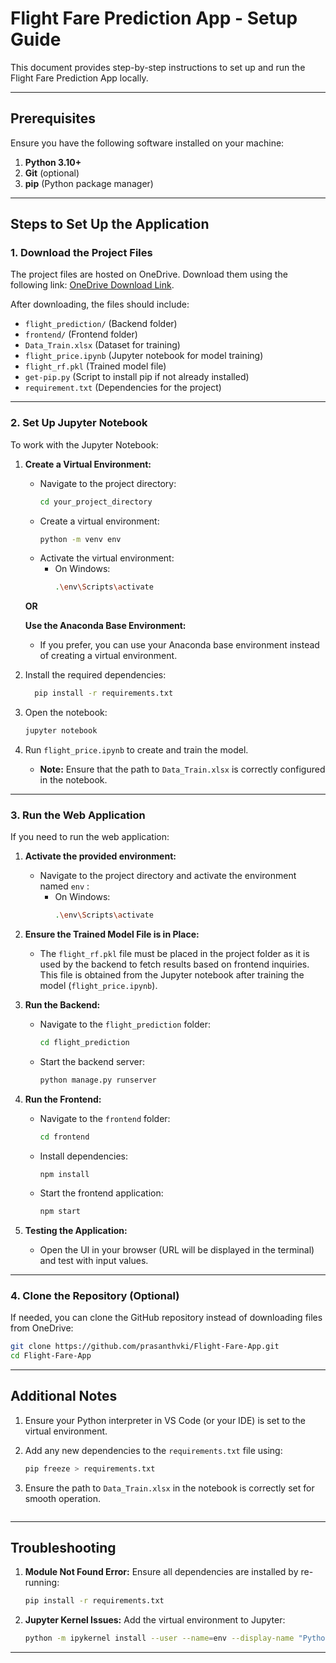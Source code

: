 # Flight Fare Prediction App - Setup Guide

This document provides step-by-step instructions to set up and run the Flight Fare Prediction App locally.

---

## Prerequisites

Ensure you have the following software installed on your machine:

1. **Python 3.10+**
2. **Git** (optional)
3. **pip** (Python package manager)

---

## Steps to Set Up the Application

### 1. Download the Project Files

The project files are hosted on OneDrive. Download them using the following link:
[OneDrive Download Link](https://bitsiserlohn-my.sharepoint.com/:f:/r/personal/prasanth_kizhakkedath_ue-germany_de/Documents/Machine%20Learning%20Final%20Project?csf=1&web=1&e=nrSR6J).

After downloading, the files should include:

- `flight_prediction/` (Backend folder)
- `frontend/` (Frontend folder)
- `Data_Train.xlsx` (Dataset for training)
- `flight_price.ipynb` (Jupyter notebook for model training)
- `flight_rf.pkl` (Trained model file)
- `get-pip.py` (Script to install pip if not already installed)
- `requirement.txt` (Dependencies for the project)

---

### 2. Set Up Jupyter Notebook

To work with the Jupyter Notebook:

1. **Create a Virtual Environment:**
   - Navigate to the project directory:
     ```bash
     cd your_project_directory
     ```
   - Create a virtual environment:
     ```bash
     python -m venv env
     ```
   - Activate the virtual environment:
     - On Windows:
       ```bash
       .\env\Scripts\activate
       ```
   
    

   **OR**

   **Use the Anaconda Base Environment:**
   - If you prefer, you can use your Anaconda base environment instead of creating a virtual environment.

2. Install the required dependencies:
   ```bash
     pip install -r requirements.txt
     ```
3. Open the notebook:
   ```bash
   jupyter notebook
   ```
4. Run `flight_price.ipynb` to create and train the model.
   - **Note:** Ensure that the path to `Data_Train.xlsx` is correctly configured in the notebook.

---

### 3. Run the Web Application

If you need to run the web application:

1. **Activate the provided environment:**
   - Navigate to the project directory and activate the environment named `env` :
     - On Windows:
       ```bash
       .\env\Scripts\activate
       ```

2. **Ensure the Trained Model File is in Place:**
   - The `flight_rf.pkl` file must be placed in the project folder as it is used by the backend to fetch results based on frontend inquiries. This file is obtained from the Jupyter notebook after training the model (`flight_price.ipynb`).
   

3. **Run the Backend:**
   - Navigate to the `flight_prediction` folder:
     ```bash
     cd flight_prediction
     ```
   - Start the backend server:
     ```bash
     python manage.py runserver
     ```

4. **Run the Frontend:**
   - Navigate to the `frontend` folder:
     ```bash
     cd frontend
     ```
   - Install dependencies:
     ```
     npm install
     ```
   - Start the frontend application:
     ```bash
     npm start
     ```

5. **Testing the Application:**
   - Open the UI in your browser (URL will be displayed in the terminal) and test with input values.

---

### 4. Clone the Repository (Optional)

If needed, you can clone the GitHub repository instead of downloading files from OneDrive:

```bash
git clone https://github.com/prasanthvki/Flight-Fare-App.git
cd Flight-Fare-App
```

---

## Additional Notes

1. Ensure your Python interpreter in VS Code (or your IDE) is set to the virtual environment.
2. Add any new dependencies to the `requirements.txt` file using:
   ```bash
   pip freeze > requirements.txt
   ```
3. Ensure the path to `Data_Train.xlsx` in the notebook is correctly set for smooth operation.

   ```

---

## Troubleshooting

1. **Module Not Found Error:** Ensure all dependencies are installed by re-running:
   ```bash
   pip install -r requirements.txt
   ```
2. **Jupyter Kernel Issues:** Add the virtual environment to Jupyter:
   ```bash
   python -m ipykernel install --user --name=env --display-name "Python (env)"
   ```

---



